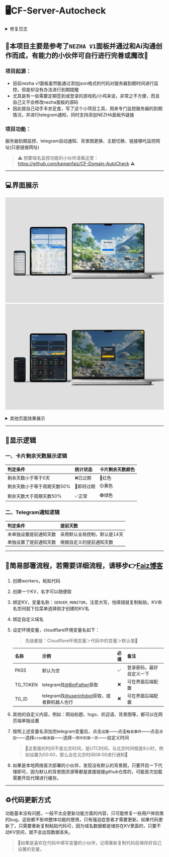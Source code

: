 # 🖥️CF-Server-Autocheck

<details>
    <summary>修复日志</summary>
    2025-08-17 修复dark主题模式下，服务器续期的日期文本框背景显示问题
</details>

## 🚨本项目主要是参考了`NEZHA V1`面板并通过和Ai沟通创作而成，有能力的小伙伴可自行进行完善或魔改🚨

### 项目起源：
* 目前nezha v1面板虽然能通过添加json格式的代码对服务器到期时间进行监控，但是却没有办法进行到期提醒
* 尤其是有一些需要定期签到或登录的游戏机/小鸡来说，非常之不方便，而且自己又不会修改nezha面板的源码
* 因此就自己动手丰衣足食，写了这个小项目工具，用来专门监控服务器的到期情况，并进行telegram通知，同时支持添加NEZHA面板外链接

### 项目功能：
服务器到期监控、telegram自动通知、背景图更换、主题切换、链接哪吒监控网址(只是链接网址)
> ⚠️ 想要域名监控功能的小伙伴请看这里：https://github.com/kamanfaiz/CF-Domain-AutoCheck ⚠️

-------------------------------------------------------------------------------------------

## 💻界面展示
![cover-light](images/readme/cover-light.jpg)
![cover-dark](images/readme/cover-dark.jpg)

<details>
    <summary>其他页面效果展示</summary>

![card](images/readme/card.jpg)
![add](images/readme/add.jpg)
![classify](images/readme/classify.jpg)
![setting](images/readme/setting.jpg)

</details>

-------------------------------------------------------------------------------------------

## 📌显示逻辑
### 一、卡片剩余天数展示逻辑
| 判定条件                    | 统计状态   | 卡片剩余天数颜色 |
|:----------------------------|:-----------|:-----------------|
| 剩余天数小于等于0天         | ❌已过期    | 🔴红色           |
| 剩余天数小于等于周期天数50% | 📢即将过期 | 🟡黄色           |
| 剩余天数大于周期天数50%     | ✅正常      | 🟢绿色           |

### 二、Telegram通知逻辑
| 判定条件               | 提前天数                     |
|:-----------------------|:-----------------------------|
| 未单独设置提前通知天数 | 采用默认全局控制，默认是14天 |
| 单独设置了提前通知天数 | 根据自定义的提前通知天数     |

-------------------------------------------------------------------------------------------

## 🚀简易部署流程，若需要详细流程，请移步👉[Faiz博客](https://blog.faiz.hidns.co/2025/08/12/Server-AutoCheck%E6%9C%8D%E5%8A%A1%E5%99%A8%E5%88%B0%E6%9C%9F%E7%9B%91%E6%8E%A7/)
1. 创建workers，粘贴代码
2. 创建一个KV，名字可以随便取
3. 绑定KV，变量名称：`SERVER_MONITOR`，注意大写，怕填错就复制粘贴，KV命名空间就下拉菜单选择刚才创建的KV名
4. 绑定自定义域名
5. 设定环境变量，cloudflare环境变量名如下：

    > 先级都是：Cloudflare环境变量＞代码中的变量＞默认值🚨

    | 名称     | 示例                                                                     | 必填 | 备注                     |
    |:---------|:-------------------------------------------------------------------------|:----:|:-------------------------|
    | PASS     | 默认为空                                                                 |  ✅️   | 登录密码，最好自定义一下 |
    | TG_TOKEN | telegram找[@BotFather](https://t.me/BotFather)获取                       |  ❌️   | 可在界面后端配置         |
    | TG_ID    | telegram找[@userinfobot](https://t.me/userinfobot)获取，或者群机器人也行 |  ❌️   | 可在界面后端配置         |
6. 其他的自定义内容，例如：网站标题、logo、欢迎语、背景图等，都可以在网页端单独设置
7. 按照上述变量名添加完telegram变量后，点击`设置`——点击`触发事件`——点击`添加`——选择`cron触发器`——选择`一周中的某一天`——自定义时间
    > 🚨这里面的时间不是北京时间，是UTC时间，与北京时间相差8小时，例如设置为00:00，那么会在北京时间08:00进行通知🚨
8. 如果是本地网络首次部署的小伙伴，发现没有默认的背景图，只要开启一下代理即可，因为默认的背景图资源等都是直接链接github仓库的，可能首次加载需要开启代理进行缓存。
-------------------------------------------------------------------------------------------

## ♻️代码更新方式
功能基本没有问题，一般不太会更新功能方面的内容，只可能修复一些用户体验类的bug，这些都不影响整体功能的使用，只有强迫症患者才需要更新。如果代码更新了，只需要重新复制粘贴代码可，因为域名数据都是储存在KV里面的，只要不动KV空间，就不会出现数据丢失。
> 🚨如果是喜欢在代码中填写变量的小伙伴，记得重新复制代码前保存好自己设置的变量。
